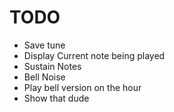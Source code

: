 TODO
====

- Save tune
- Display Current note being played
- Sustain Notes
- Bell Noise
- Play bell version on the hour
- Show that dude

